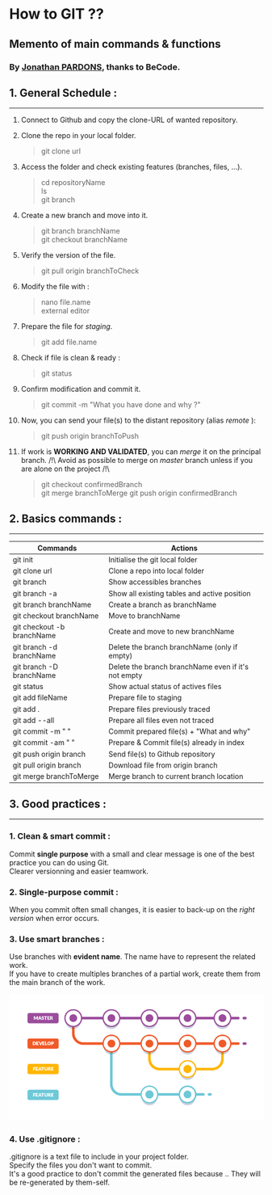 # How to GIT ??
## Memento of main commands & functions
### By [Jonathan PARDONS](https://github.com/j-pard), thanks to BeCode.

 ## 1. General Schedule :  
-------------

1. Connect to Github and copy the clone-URL of wanted repository.
2. Clone the repo in your local folder.
      > git clone url
3. Access the folder and check existing features (branches, files, ...).
      > cd repositoryName  
      > ls  
      > git branch
4. Create a new branch and move into it.
      > git branch branchName  
      > git checkout branchName
5. Verify the version of the file.
      > git pull origin branchToCheck
6. Modify the file with :
      > nano file.name  
      > external editor
7. Prepare the file for *staging*.
      > git add file.name
8. Check if file is clean & ready :
      > git status
9. Confirm modification and commit it.
      > git commit -m "What you have done and why ?"
10. Now, you can send your file(s) to the distant repository (alias *remote* ):
      > git push origin branchToPush

11. If work is **WORKING AND VALIDATED**, you can *merge* it on the principal branch.
/!\ Avoid as possible to merge on *master* branch unless if you are alone on the project /!\
      > git checkout confirmedBranch  
      > git merge branchToMerge
      > git push origin confirmedBranch  

 ## 2. Basics commands :  
-------------

| Commands                   | Actions                                             |
| -------------------------- | --------------------------------------------------- |
| git init                   | Initialise the git local folder                     |
| git clone url              | Clone a repo into local folder                      |
| git branch                 | Show accessibles branches                           |
| git branch -a              | Show all existing tables and active position        |
| git branch branchName      | Create a branch as branchName                       |
| git checkout branchName    | Move to branchName                                  |
| git checkout -b branchName | Create and move to new branchName                   |
| git branch -d branchName   | Delete the branch branchName (only if empty)        |
| git branch -D branchName   | Delete the branch branchName even if it's not empty |
| git status                 | Show actual status of actives files                 |
| git add fileName           | Prepare file to staging                             |
| git add .                  | Prepare files previously traced                     |
| git add --all              | Prepare all files even not traced                   |
| git commit -m " "          | Commit prepared file(s) + "What and why"            |
| git commit -am " "         | Prepare & Commit file(s) already in index           |
| git push origin branch     | Send file(s) to Github repository                   |
| git pull origin branch     | Download file from origin branch                    |
| git merge branchToMerge    | Merge branch to current branch location             |

## 3. Good practices :
-------------

### 1. Clean & smart commit :  
Commit **single purpose** with a small and clear message is one of the best practice you can do using Git.  
Clearer versionning and easier teamwork. 

### 2. Single-purpose commit :  
When you commit often small changes, it is easier to back-up on the *right version* when error occurs.  

### 3. Use smart branches :  
Use branches with **evident name**. The name have to represent the related work.  
If you have to create multiples branches of a partial work, create them from the main branch of the work.  
  

![Git branches system](git-branches.png)

### 4. Use .gitignore :  
.gitignore is a text file to include in your project folder.  
Specify the files you don't want to commit.  
It's a good practice to don't commit the generated files because .. They will be re-generated by them-self.